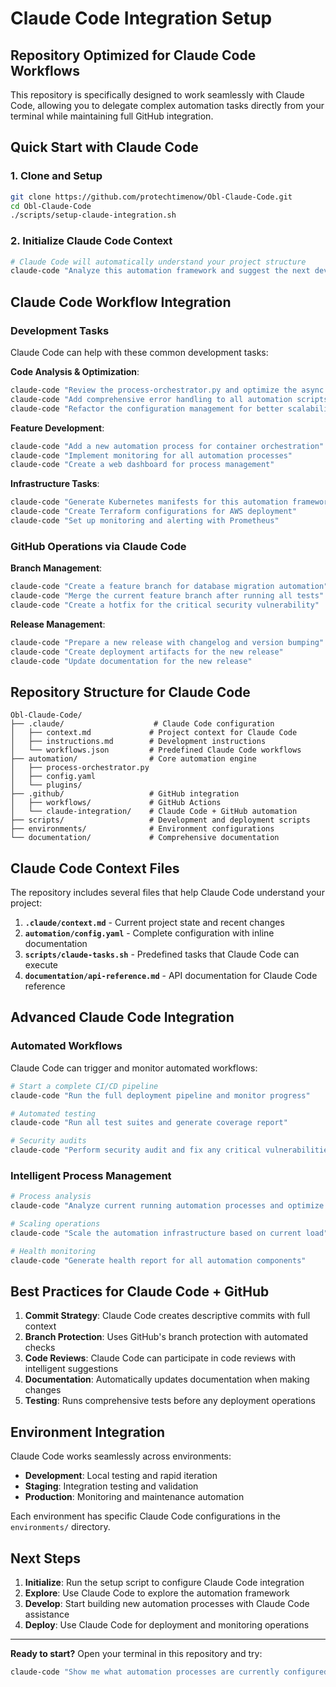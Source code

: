 # Claude Code Integration Setup

## Repository Optimized for Claude Code Workflows

This repository is specifically designed to work seamlessly with Claude Code, allowing you to delegate complex automation tasks directly from your terminal while maintaining full GitHub integration.

## Quick Start with Claude Code

### 1. Clone and Setup
```bash
git clone https://github.com/protechtimenow/Obl-Claude-Code.git
cd Obl-Claude-Code
./scripts/setup-claude-integration.sh
```

### 2. Initialize Claude Code Context
```bash
# Claude Code will automatically understand your project structure
claude-code "Analyze this automation framework and suggest the next development priority"
```

## Claude Code Workflow Integration

### Development Tasks
Claude Code can help with these common development tasks:

**Code Analysis & Optimization**:
```bash
claude-code "Review the process-orchestrator.py and optimize the async execution logic"
claude-code "Add comprehensive error handling to all automation scripts"
claude-code "Refactor the configuration management for better scalability"
```

**Feature Development**:
```bash
claude-code "Add a new automation process for container orchestration"
claude-code "Implement monitoring for all automation processes"
claude-code "Create a web dashboard for process management"
```

**Infrastructure Tasks**:
```bash
claude-code "Generate Kubernetes manifests for this automation framework"
claude-code "Create Terraform configurations for AWS deployment"
claude-code "Set up monitoring and alerting with Prometheus"
```

### GitHub Operations via Claude Code

**Branch Management**:
```bash
claude-code "Create a feature branch for database migration automation"
claude-code "Merge the current feature branch after running all tests"
claude-code "Create a hotfix for the critical security vulnerability"
```

**Release Management**:
```bash
claude-code "Prepare a new release with changelog and version bumping"
claude-code "Create deployment artifacts for the new release"
claude-code "Update documentation for the new release"
```

## Repository Structure for Claude Code

```
Obl-Claude-Code/
├── .claude/                    # Claude Code configuration
│   ├── context.md             # Project context for Claude Code
│   ├── instructions.md        # Development instructions
│   └── workflows.json         # Predefined Claude Code workflows
├── automation/                # Core automation engine
│   ├── process-orchestrator.py
│   ├── config.yaml
│   └── plugins/
├── .github/                   # GitHub integration
│   ├── workflows/             # GitHub Actions
│   └── claude-integration/    # Claude Code + GitHub automation
├── scripts/                   # Development and deployment scripts
├── environments/              # Environment configurations
└── documentation/             # Comprehensive documentation
```

## Claude Code Context Files

The repository includes several files that help Claude Code understand your project:

1. **`.claude/context.md`** - Current project state and recent changes
2. **`automation/config.yaml`** - Complete configuration with inline documentation
3. **`scripts/claude-tasks.sh`** - Predefined tasks that Claude Code can execute
4. **`documentation/api-reference.md`** - API documentation for Claude Code reference

## Advanced Claude Code Integration

### Automated Workflows
Claude Code can trigger and monitor automated workflows:

```bash
# Start a complete CI/CD pipeline
claude-code "Run the full deployment pipeline and monitor progress"

# Automated testing
claude-code "Run all test suites and generate coverage report"

# Security audits
claude-code "Perform security audit and fix any critical vulnerabilities"
```

### Intelligent Process Management
```bash
# Process analysis
claude-code "Analyze current running automation processes and optimize resource usage"

# Scaling operations
claude-code "Scale the automation infrastructure based on current load"

# Health monitoring
claude-code "Generate health report for all automation components"
```

## Best Practices for Claude Code + GitHub

1. **Commit Strategy**: Claude Code creates descriptive commits with full context
2. **Branch Protection**: Uses GitHub's branch protection with automated checks
3. **Code Reviews**: Claude Code can participate in code reviews with intelligent suggestions
4. **Documentation**: Automatically updates documentation when making changes
5. **Testing**: Runs comprehensive tests before any deployment operations

## Environment Integration

Claude Code works seamlessly across environments:

- **Development**: Local testing and rapid iteration
- **Staging**: Integration testing and validation
- **Production**: Monitoring and maintenance automation

Each environment has specific Claude Code configurations in the `environments/` directory.

## Next Steps

1. **Initialize**: Run the setup script to configure Claude Code integration
2. **Explore**: Use Claude Code to explore the automation framework
3. **Develop**: Start building new automation processes with Claude Code assistance
4. **Deploy**: Use Claude Code for deployment and monitoring operations

---

**Ready to start?** Open your terminal in this repository and try:
```bash
claude-code "Show me what automation processes are currently configured and suggest improvements"
```